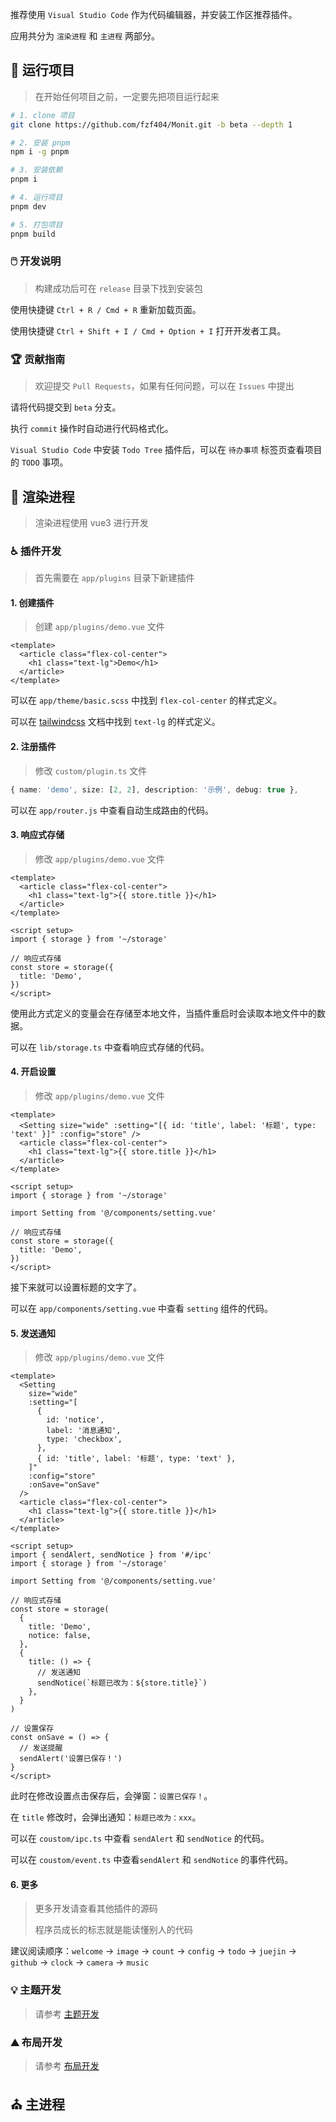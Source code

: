 <!--
 * @Author: fzf404
 * @Date: 2022-09-23 20:37:31
 * @LastEditors: fzf404 hi@fzf404.art
 * @LastEditTime: 2022-11-08 21:36:35
 * @Description: 开发文档
-->

推荐使用 `Visual Studio Code` 作为代码编辑器，并安装工作区推荐插件。

应用共分为 `渲染进程` 和 `主进程` 两部分。

## 🥇 运行项目

> 在开始任何项目之前，一定要先把项目运行起来

```bash
# 1. clone 项目
git clone https://github.com/fzf404/Monit.git -b beta --depth 1

# 2. 安装 pnpm
npm i -g pnpm

# 3. 安装依赖
pnpm i

# 4. 运行项目
pnpm dev

# 5. 打包项目
pnpm build
```

### 🖱️ 开发说明

> 构建成功后可在 `release` 目录下找到安装包

使用快捷键 `Ctrl + R / Cmd + R` 重新加载页面。

使用快捷键 `Ctrl + Shift + I / Cmd + Option + I` 打开开发者工具。

### 🏆 贡献指南

> 欢迎提交 `Pull Requests`，如果有任何问题，可以在 `Issues` 中提出

请将代码提交到 `beta` 分支。

执行 `commit` 操作时自动进行代码格式化。

`Visual Studio Code` 中安装 `Todo Tree` 插件后，可以在 `待办事项` 标签页查看项目的 `TODO` 事项。

## 🎇 渲染进程

> 渲染进程使用 vue3 进行开发

### ♿ 插件开发

> 首先需要在 `app/plugins` 目录下新建插件

#### 1. 创建插件

> 创建 `app/plugins/demo.vue` 文件

```vue
<template>
  <article class="flex-col-center">
    <h1 class="text-lg">Demo</h1>
  </article>
</template>
```

可以在 `app/theme/basic.scss` 中找到 `flex-col-center` 的样式定义。

可以在 [tailwindcss](https://tailwindcss.com/) 文档中找到 `text-lg` 的样式定义。

#### 2. 注册插件

> 修改 `custom/plugin.ts` 文件

```ts
{ name: 'demo', size: [2, 2], description: '示例', debug: true },
```

可以在 `app/router.js` 中查看自动生成路由的代码。

#### 3. 响应式存储

> 修改 `app/plugins/demo.vue` 文件

```vue
<template>
  <article class="flex-col-center">
    <h1 class="text-lg">{{ store.title }}</h1>
  </article>
</template>

<script setup>
import { storage } from '~/storage'

// 响应式存储
const store = storage({
  title: 'Demo',
})
</script>
```

使用此方式定义的变量会在存储至本地文件，当插件重启时会读取本地文件中的数据。

可以在 `lib/storage.ts` 中查看响应式存储的代码。

#### 4. 开启设置

> 修改 `app/plugins/demo.vue` 文件

```vue
<template>
  <Setting size="wide" :setting="[{ id: 'title', label: '标题', type: 'text' }]" :config="store" />
  <article class="flex-col-center">
    <h1 class="text-lg">{{ store.title }}</h1>
  </article>
</template>

<script setup>
import { storage } from '~/storage'

import Setting from '@/components/setting.vue'

// 响应式存储
const store = storage({
  title: 'Demo',
})
</script>
```

接下来就可以设置标题的文字了。

可以在 `app/components/setting.vue` 中查看 `setting` 组件的代码。

#### 5. 发送通知

> 修改 `app/plugins/demo.vue` 文件

```vue
<template>
  <Setting
    size="wide"
    :setting="[
      {
        id: 'notice',
        label: '消息通知',
        type: 'checkbox',
      },
      { id: 'title', label: '标题', type: 'text' },
    ]"
    :config="store"
    :onSave="onSave"
  />
  <article class="flex-col-center">
    <h1 class="text-lg">{{ store.title }}</h1>
  </article>
</template>

<script setup>
import { sendAlert, sendNotice } from '#/ipc'
import { storage } from '~/storage'

import Setting from '@/components/setting.vue'

// 响应式存储
const store = storage(
  {
    title: 'Demo',
    notice: false,
  },
  {
    title: () => {
      // 发送通知
      sendNotice(`标题已改为：${store.title}`)
    },
  }
)

// 设置保存
const onSave = () => {
  // 发送提醒
  sendAlert('设置已保存！')
}
</script>
```

此时在修改设置点击保存后，会弹窗：`设置已保存！`。

在 `title` 修改时，会弹出通知：`标题已改为：xxx`。

可以在 `coustom/ipc.ts` 中查看 `sendAlert` 和 `sendNotice` 的代码。

可以在 `coustom/event.ts` 中查看`sendAlert` 和 `sendNotice` 的事件代码。

#### 6. 更多

> 更多开发请查看其他插件的源码
>
> 程序员成长的标志就是能读懂别人的代码

建议阅读顺序：`welcome` -> `image` -> `count` -> `config` -> `todo` -> `juejin` -> `github` -> `clock` -> `camera` -> `music`

### 💡 主题开发

> 请参考 [主题开发](https://monit.fzf404.art/#/zh/06-theme)

### ⛰️ 布局开发

> 请参考 [布局开发](https://monit.fzf404.art/#/zh/07-layout)

## ⛪ 主进程

